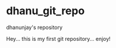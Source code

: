dhanu_git_repo
==============

dhanunjay's repository

Hey... this is my first git repository... enjoy!
